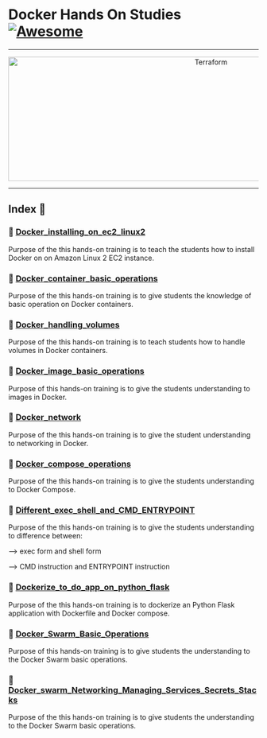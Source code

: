 Docker Hands On Studies  [![Awesome](https://cdn.rawgit.com/sindresorhus/awesome/d7305f38d29fed78fa85652e3a63e154dd8e8829/media/badge.svg)](https://github.com/sindresorhus/awesome)
===============
<hr>

<p align="center">
    <img alt="Terraform" src="https://cdn.worldvectorlogo.com/logos/docker.svg" height="250" width="800">
</p>
<hr>

## Index 📜

### 🔖 [Docker_installing_on_ec2_linux2](https://github.com/medipnegiz/docker_hands_on/tree/main/Docker_installing_on_ec2_linux2)
Purpose of the this hands-on training is to teach the students how to install Docker on on Amazon Linux 2 EC2 instance.

### 🔖 [Docker_container_basic_operations](https://github.com/medipnegiz/docker_hands_on/tree/main/Docker_container_basic_operations)
Purpose of the this hands-on training is to give students the knowledge of basic operation on Docker containers.

### 🔖 [Docker_handling_volumes](https://github.com/medipnegiz/docker_hands_on/tree/main/Docker_handling_volumes)
Purpose of the this hands-on training is to teach students how to handle volumes in Docker containers.

### 🔖 [Docker_image_basic_operations](https://github.com/medipnegiz/docker_hands_on/tree/main/Docker_image_basic_operations)
Purpose of this hands-on training is to give the students understanding to images in Docker.

### 🔖 [Docker_network](https://github.com/medipnegiz/docker_hands_on/tree/main/Docker_network)
Purpose of the this hands-on training is to give the student understanding to networking in Docker.

### 🔖 [Docker_compose_operations](https://github.com/medipnegiz/docker_hands_on/tree/main/Docker_compose_operations)
Purpose of the this hands-on training is to give the students understanding to Docker Compose.

### 🔖 [Different_exec_shell_and_CMD_ENTRYPOINT](https://github.com/medipnegiz/docker_hands_on/tree/main/Different_exec_shell_and_CMD_ENTRYPOINT)
Purpose of the this hands-on training is to give the students understanding to difference between:

--> exec form and shell form

--> CMD instruction and ENTRYPOINT instruction

### 🔖 [Dockerize_to_do_app_on_python_flask](https://github.com/medipnegiz/docker_hands_on/tree/main/Dockerize_to_do_app_on_python_flask)
Purpose of the this hands-on training is to dockerize an Python Flask application with Dockerfile and Docker compose.

### 🔖 [Docker_Swarm_Basic_Operations](https://github.com/medipnegiz/docker_hands_on/tree/main/Docker_Swarm_Basic_Operations)
Purpose of this hands-on training is to give students the understanding to the Docker Swarm basic operations.

### 🔖 [Docker_swarm_Networking_Managing_Services_Secrets_Stacks](https://github.com/medipnegiz/docker_hands_on/tree/main/Docker_swarm_Networking_Managing_Services_Secrets_Stacks)
Purpose of the this hands-on training is to give students the understanding to the Docker Swarm basic operations.
